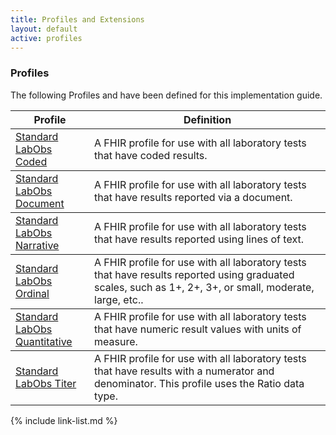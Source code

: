 ```yaml
---
title: Profiles and Extensions
layout: default
active: profiles
---
```

### Profiles

The following Profiles and have been defined for this implementation guide.

<div>
	<table class="grid">
		<thead>
			<tr>
			  <th width="25%">Profile</th>
			  <th width="75%">Definition</th>
			</tr>
		</thead>
		<tbody>
			<tr>
			  <td><a href="StructureDefinition-StandardLabObsCoded.html">Standard LabObs Coded</a></td>
			  <td>A FHIR profile for use with all laboratory tests that have coded results.</td>
			</tr>
		</tbody>
		<tbody>
			<tr>
			  <td><a href="StructureDefinition-StandardLabObsDocument.html">Standard LabObs Document</a></td>
			  <td>A FHIR profile for use with all laboratory tests that have results reported via a document.</td>
			</tr>
		</tbody>
		<tbody>
			<tr>
			  <td><a href="StructureDefinition-StandardLabObsNarrative.html">Standard LabObs Narrative</a></td>
			  <td>A FHIR profile for use with all laboratory tests that have results reported using lines of text.</td>
			</tr>
		</tbody>
		<tbody>
			<tr>
			  <td><a href="StructureDefinition-StandardLabObsOrdinal.html">Standard LabObs Ordinal</a></td>
			  <td>A FHIR profile for use with all laboratory tests that have results reported using graduated scales, such as 1+, 2+, 3+, or small, moderate, large, etc..</td>
			</tr>
		</tbody>
		<tbody>
			<tr>
			  <td><a href="StructureDefinition-StandardLabObsQuantitative.html">Standard LabObs Quantitative</a></td>
			  <td>A FHIR profile for use with all laboratory tests that have numeric result values with units of measure.</td>
			</tr>
		</tbody>
		<tbody>
			<tr>
			  <td><a href="StructureDefinition-StandardLabObsTiter.html">Standard LabObs Titer</a></td>
			  <td>A FHIR profile for use with all laboratory tests that have results with a numerator and denominator.  This profile uses the Ratio data type.</td>
			</tr>
		</tbody>
	</table>
</div>

{% include link-list.md %}